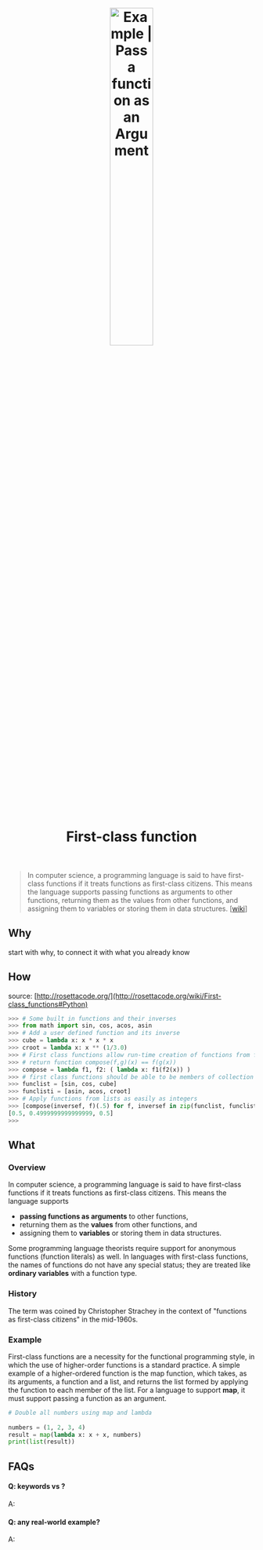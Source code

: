 <h1 align="center">
<br>
	<a href="https://www.wikiwand.com/en/First-class_function">
  <img src="https://i.imgur.com/jvGarqI.png" alt="Example | Pass a function as an Argument" width=42%">
  </a>
  <br><br>
First-class function
  <br><br>
</h1>

> In computer science, a programming language is said to have first-class functions if it treats functions as first-class citizens. This means the language supports passing functions as arguments to other functions, returning them as the values from other functions, and assigning them to variables or storing them in data structures. [[wiki](https://www.wikiwand.com/en/First-class_function)]

## Why 

start with why, to connect it with what you already know

## How

source: [http://rosettacode.org/](http://rosettacode.org/wiki/First-class_functions#Python)

``` python
>>> # Some built in functions and their inverses
>>> from math import sin, cos, acos, asin
>>> # Add a user defined function and its inverse
>>> cube = lambda x: x * x * x
>>> croot = lambda x: x ** (1/3.0)
>>> # First class functions allow run-time creation of functions from functions
>>> # return function compose(f,g)(x) == f(g(x))
>>> compose = lambda f1, f2: ( lambda x: f1(f2(x)) )
>>> # first class functions should be able to be members of collection types
>>> funclist = [sin, cos, cube]
>>> funclisti = [asin, acos, croot]
>>> # Apply functions from lists as easily as integers
>>> [compose(inversef, f)(.5) for f, inversef in zip(funclist, funclisti)]
[0.5, 0.4999999999999999, 0.5]
>>>
```


## What 

### Overview

In computer science, a programming language is said to have first-class functions if it treats functions as first-class citizens. This means the language supports 

* **passing functions as arguments** to other functions, 
* returning them as the **values** from other functions, and 
* assigning them to **variables** or storing them in data structures. 

Some programming language theorists require support for anonymous functions (function literals) as well. In languages with first-class functions, the names of functions do not have any special status; they are treated like **ordinary variables** with a function type. 

### History

The term was coined by Christopher Strachey in the context of "functions as first-class citizens" in the mid-1960s.

### Example 

First-class functions are a necessity for the functional programming style, in which the use of higher-order functions is a standard practice. A simple example of a higher-ordered function is the map function, which takes, as its arguments, a function and a list, and returns the list formed by applying the function to each member of the list. For a language to support **map**, it must support passing a function as an argument.

``` python
# Double all numbers using map and lambda 
  
numbers = (1, 2, 3, 4) 
result = map(lambda x: x + x, numbers) 
print(list(result)) 
```

## FAQs

#### Q: keywords vs ?

A: 

#### Q: any real-world example?

A: 

